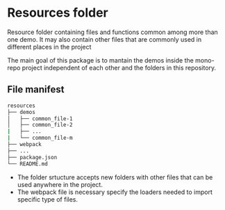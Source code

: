 # Resources folder

Resource folder containing files and functions common among more than one demo. It may also contain other files that are commonly used in different places in the project

The main goal of this package is to mantain the demos inside the mono-repo project independent of each other and the folders in this repository.

## File manifest

```bash
resources
├── demos
│   ├── common_file-1
│   ├── common_file-2
|   ├── ...
|   └── common_file-m
├── webpack
├── ...
├── package.json
└── README.md
```

- The folder srtucture accepts new folders with other files that can be used anywhere in the project.
- The webpack file is necessary specify the loaders needed to import specific type of files.
